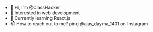 - 👋 Hi, I’m @ClassHacker
- 👀 Interested in web development
- 🌱 Currently learning React.js
- 📫 How to reach out to me? ping @ajay_dayma_1401 on Instagram

<!---
ClassHacker/ClassHacker is a ✨ special ✨ repository because its `README.md` (this file) appears on your GitHub profile.
You can click the Preview link to take a look at your changes.
--->
